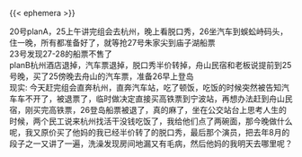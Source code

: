 ---
---

{{< ephemera >}}

<!--more-->

20号planA，25上午讲完组会去杭州，晚上看脱口秀，26坐汽车到蜈蚣峙码头，住一晚，所有都准备好了，就等抢27号朱家尖到庙子湖船票  
23号发现27-28的船票不售了  
planB杭州酒店退掉，汽车票退掉，脱口秀半价转掉，舟山民宿和老板说提前到25号晚，买了25傍晚去舟山的汽车票，准备26早上登岛  
现实: 今天赶完组会直奔杭州，直奔汽车站，吃了顿饭，吃饭的时候突然被告知汽车车不开了，被退票了，临时做决定直接买高铁票到宁波站，再想办法赶到舟山民宿，刚买完高铁票，26登岛船票被退了，真的麻了，坐在公交站台上思考人生的时候，两个民工说来杭州找活干没钱吃饭了，我给他们点了两碗面，那今晚做什么呢，我又原价买了他妈的我已经半价转了的脱口秀，最后那个演员，把去年8月的段子之一又讲了一遍，洗澡发现房间地漏又有毛病，然后他妈的我明天去哪里呢？  
